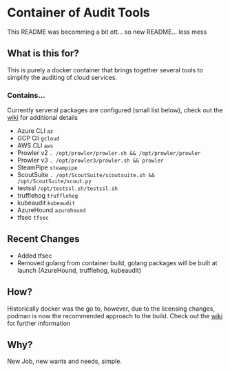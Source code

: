 # Container of Audit Tools
This README was becomming a bit ott... so new README... less mess

## What is this for?
This is purely a docker container that brings together several tools to simplify the auditing of cloud services.

### Contains...
Currently serveral packages are configured (small list below), check out the [wiki](https://github.com/SethBodine/docker/wiki/Home/) for additional details
* Azure CLI `az`
* GCP Cli `gcloud`
* AWS CLI `aws`
* Prowler v2 `. /opt/prowler/prowler.sh && /opt/prowler/prowler`
* Prowler v3 `. /opt/prowler3/prowler.sh && prowler`
* SteamPipe `steampipe`
* ScoutSuite `. /opt/ScoutSuite/scoutsuite.sh && /opt/ScoutSuite/scout.py`
* testssl `/opt/testssl.sh/testssl.sh`
* trufflehog `trufflehog`
* kubeaudit  `kubeaudit`
* AzureHound `azurehound`
* tfsec `tfsec`

## Recent Changes
- Added tfsec
- Removed golang from container build, golang packages will be built at launch (AzureHound, trufflehog, kubeaudit)

## How?
Historically docker was the go to, however, due to the licensing changes, podman is now the recommended approach to the build. Check out the [wiki](https://github.com/SethBodine/docker/wiki/Home/) for further information

## Why?
New Job, new wants and needs, simple.
